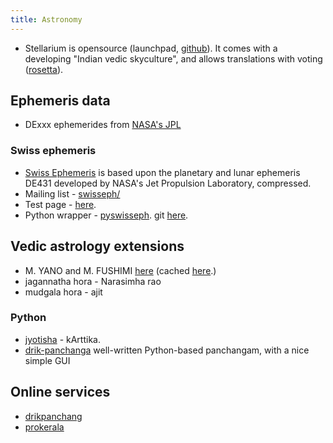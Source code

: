 ```yaml
---
title: Astronomy
---
```


- Stellarium is opensource (launchpad, [github](https://github.com/Stellarium/stellarium)). It comes with a developing "Indian vedic skyculture", and allows translations with voting ([rosetta](https://translations.launchpad.net/stellarium/trunk/+pots/stellarium-skycultures/sa/+translate)).

## Ephemeris data
- DExxx ephemerides from [NASA's JPL](http://en.wikipedia.org/wiki/Jet_Propulsion_Laboratory_Development_Ephemeris)

### Swiss ephemeris
- [Swiss Ephemeris](http://www.astro.com/swisseph/swephinfo_e.htm) is based upon the planetary and lunar ephemeris DE431 developed by NASA's Jet Propulsion Laboratory, compressed.
- Mailing list - [swisseph/](http://groups.yahoo.com/group/swisseph/)
- Test page - [here](http://www.astro.com/swisseph/swetest.htm).
- Python wrapper - [pyswisseph](https://pypi.python.org/pypi/pyswisseph). git [here](https://github.com/astrorigin/pyswisseph).

## Vedic astrology extensions
- M. YANO and M. FUSHIMI [here](http://www.cc.kyoto-su.ac.jp/~yanom/pancanga/index.html) (cached [here](https://github.com/sanskrit-coders/perl-misc).)
- jagannatha hora - Narasimha rao
- mudgala hora - ajit

### Python
- [jyotisha](https://github.com/sanskrit-coders/jyotisha) \- kArttika.
- [drik-panchanga](https://github.com/webresh/drik-panchanga) well-written Python-based panchangam, with a nice simple GUI

## Online services
- [drikpanchang](https://www.drikpanchang.com)
- [prokerala](https://www.prokerala.com)

